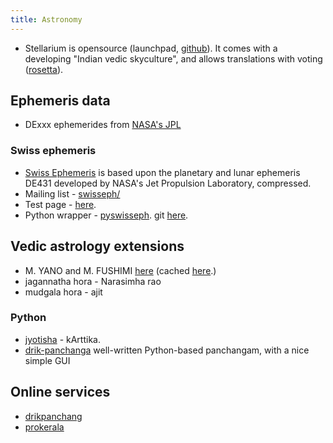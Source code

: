 ```yaml
---
title: Astronomy
---
```


- Stellarium is opensource (launchpad, [github](https://github.com/Stellarium/stellarium)). It comes with a developing "Indian vedic skyculture", and allows translations with voting ([rosetta](https://translations.launchpad.net/stellarium/trunk/+pots/stellarium-skycultures/sa/+translate)).

## Ephemeris data
- DExxx ephemerides from [NASA's JPL](http://en.wikipedia.org/wiki/Jet_Propulsion_Laboratory_Development_Ephemeris)

### Swiss ephemeris
- [Swiss Ephemeris](http://www.astro.com/swisseph/swephinfo_e.htm) is based upon the planetary and lunar ephemeris DE431 developed by NASA's Jet Propulsion Laboratory, compressed.
- Mailing list - [swisseph/](http://groups.yahoo.com/group/swisseph/)
- Test page - [here](http://www.astro.com/swisseph/swetest.htm).
- Python wrapper - [pyswisseph](https://pypi.python.org/pypi/pyswisseph). git [here](https://github.com/astrorigin/pyswisseph).

## Vedic astrology extensions
- M. YANO and M. FUSHIMI [here](http://www.cc.kyoto-su.ac.jp/~yanom/pancanga/index.html) (cached [here](https://github.com/sanskrit-coders/perl-misc).)
- jagannatha hora - Narasimha rao
- mudgala hora - ajit

### Python
- [jyotisha](https://github.com/sanskrit-coders/jyotisha) \- kArttika.
- [drik-panchanga](https://github.com/webresh/drik-panchanga) well-written Python-based panchangam, with a nice simple GUI

## Online services
- [drikpanchang](https://www.drikpanchang.com)
- [prokerala](https://www.prokerala.com)

